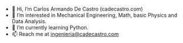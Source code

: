 - 👋 Hi, I’m Carlos Armando De Castro (cadecastro.com)
- 👀 I’m interested in Mechanical Engineering, Math, basic Physics and  Data Analysis.
- 🌱 I’m currently learning Python.
- 📫 Reach me at ingenieria@cadecastro.com

<!---
cadecastro/cadecastro is a ✨ special ✨ repository because its `README.md` (this file) appears on your GitHub profile.
You can click the Preview link to take a look at your changes.
--->
